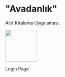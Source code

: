 # "Avadanlık"
Alet Kiralama Uygulaması.

<img src= https://user-images.githubusercontent.com/77845105/122406234-5a74b800-cf89-11eb-930d-b8ab57d79390.png width="100" height="100">

Login Page
